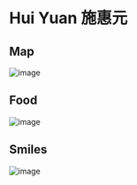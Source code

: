 # Hui Yuan 施惠元

## Map

![image](https://github.com/user-attachments/assets/59826cdb-ac3b-40dd-b594-afbfa1f8f79d)



## Food

![image](https://github.com/user-attachments/assets/2d219b2d-6711-49a8-86c2-86e4c9e130fa)



## Smiles

![image](https://github.com/user-attachments/assets/80c170ac-45ca-4b6b-8778-93418211c7b6)
